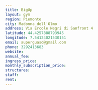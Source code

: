 ```yaml
---
title: BigUp
layout: gym
region: Piemonte
city: Madonna dell'Olmo
address: Via Ercole Negri di Sanfront 4
latitude: 44.4257888793945
longitude: 7.54124021530151
email: auperguasd@gmail.com
phone: 3292413683
website: 
annual_fee: 
ingress_price: 
monthly_subscription_price: 
structures: 
staff: 
rent: 
---
```


